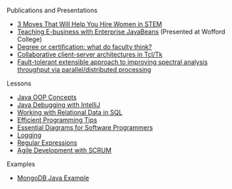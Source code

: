 Publications and Presentations
* [3 Moves That Will Help You Hire Women in STEM](https://switchthefuture.com/2018/08/01/3-moves-that-will-help-you-hire-women-in-stem/)
* [Teaching E-business with Enterprise JavaBeans](https://dl.acm.org/doi/10.5555/771322.771371) (Presented at Wofford College)
* [Degree or certification: what do faculty think? ](https://dl.acm.org/doi/10.5555/771322.771352)
* [Collaborative client-server architectures in Tcl/Tk](https://dl.acm.org/doi/10.5555/1267524.1267537)
* [Fault-tolerant extensible approach to improving spectral analysis throughput via parallel/distributed processing](https://ui.adsabs.harvard.edu/abs/2002SPIE.4725..372R/abstract)


Lessons
* [Java OOP Concepts](https://github.com/loriemoffitt/lessons/wiki/Java-OOP-Concepts)
* [Java Debugging with IntelliJ](https://github.com/loriemoffitt/lessons/wiki/Java-Debugging-with-IntelliJ)
* [Working with Relational Data in SQL](https://github.com/loriemoffitt/lessons/wiki/Working-with-Relational-Data-in-SQL)
* [Efficient Programming Tips](https://github.com/loriemoffitt/lessons/wiki/Efficient-Programming)
* [Essential Diagrams for Software Programmers](https://github.com/loriemoffitt/lessons/wiki/Essential-Diagrams-for-Software-Programmers)
* [Logging](https://github.com/loriemoffitt/lessons/wiki/Logging)
* [Regular Expressions](https://github.com/loriemoffitt/lessons/wiki/Regular-Expressions)
* [Agile Development with SCRUM](https://github.com/loriemoffitt/lessons/wiki/Agile-Development-with-SCRUM)

Examples
* [MongoDB Java Example](https://github.com/loriemoffitt/MongoDBJavaExample)
